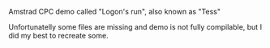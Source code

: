 Amstrad CPC demo called "Logon's run", also known as "Tess"

Unfortunatelly some files are missing and demo is not fully compilable, but I did my best to recreate some.